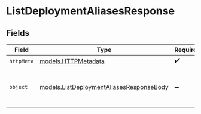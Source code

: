 # ListDeploymentAliasesResponse


## Fields

| Field                                                                                      | Type                                                                                       | Required                                                                                   | Description                                                                                |
| ------------------------------------------------------------------------------------------ | ------------------------------------------------------------------------------------------ | ------------------------------------------------------------------------------------------ | ------------------------------------------------------------------------------------------ |
| `httpMeta`                                                                                 | [models.HTTPMetadata](../models/httpmetadata.md)                                           | :heavy_check_mark:                                                                         | N/A                                                                                        |
| `object`                                                                                   | [models.ListDeploymentAliasesResponseBody](../models/listdeploymentaliasesresponsebody.md) | :heavy_minus_sign:                                                                         | The list of aliases assigned to the deployment                                             |
